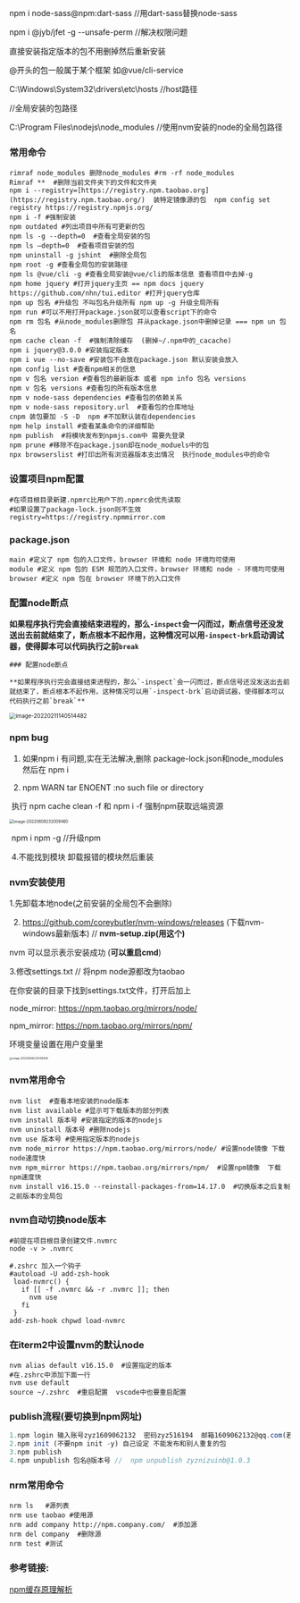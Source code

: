 

npm i node-sass@npm:dart-sass  //用dart-sass替换node-sass

npm i @jyb/jfet -g --unsafe-perm //解决权限问题

直接安装指定版本的包不用删掉然后重新安装

@开头的包一般属于某个框架 如@vue/cli-service

C:\Windows\System32\drivers\etc\hosts  //host路径

  //全局安装的包路径

C:\Program Files\nodejs\node_modules  //使用nvm安装的node的全局包路径





### 常用命令

```shell
rimraf node_modules 删除node_modules #rm -rf node_modules
Rimraf **  #删除当前文件夹下的文件和文件夹
npm i --registry=[https://registry.npm.taobao.org](https://registry.npm.taobao.org/)  装特定镜像源的包  npm config set registry https://registry.npmjs.org/
npm i -f #强制安装
npm outdated #列出项目中所有可更新的包
npm ls -g --depth=0  #查看全局安装的包
npm ls —depth=0  #查看项目安装的包
npm uninstall -g jshint  #删除全局包
npm root -g #查看全局包的安装路径
npm ls @vue/cli -g #查看全局安装@vue/cli的版本信息 查看项目中去掉-g
npm home jquery #打开jquery主页 == npm docs jquery
https://github.com/nhn/tui.editor #打开jquery仓库
npm up 包名 #升级包 不叫包名升级所有 npm up -g 升级全局所有
npm run #可以不用打开package.json就可以查看script下的命令
npm rm 包名 #从node_modules删除包 并从package.json中删掉记录 === npm un 包名
npm cache clean -f  #强制清除缓存  (删掉~/.npm中的_cacache)
npm i jquery@3.0.0 #安装指定版本
npm i vue --no-save #安装包不会放在package.json 默认安装会放入
npm config list #查看npm相关的信息
npm v 包名 version #查看包的最新版本 或者 npm info 包名 versions
npm v 包名 versions #查看包的所有版本信息
npm v node-sass dependencies #查看包的依赖关系
npm v node-sass repository.url  #查看包的仓库地址
cnpm 装包要加 -S -D  npm #不加默认装在dependencies
npm help install #查看某条命令的详细帮助
npm publish  #将模块发布到npmjs.com中 需要先登录
npm prune #移除不在package.json却在node_moduels中的包
npx browserslist #打印出所有浏览器版本支出情况  执行node_modules中的命令
```

### 设置项目npm配置

```shell
#在项目根目录新建.npmrc比用户下的.npmrc会优先读取
#如果设置了package-lock.json则不生效
registry=https://registry.npmmirror.com
```

### package.json

```shell
main #定义了 npm 包的入口文件，browser 环境和 node 环境均可使用
module #定义 npm 包的 ESM 规范的入口文件，browser 环境和 node - 环境均可使用
browser #定义 npm 包在 browser 环境下的入口文件
```



### 配置node断点

**如果程序执行完会直接结束进程的，那么`-inspect`会一闪而过，断点信号还没发送出去前就结束了，断点根本不起作用，这种情况可以用`-inspect-brk`启动调试器，使得脚本可以代码执行之前`break`**



```shell
### 配置node断点

**如果程序执行完会直接结束进程的，那么`-inspect`会一闪而过，断点信号还没发送出去前就结束了，断点根本不起作用，这种情况可以用`-inspect-brk`启动调试器，使得脚本可以代码执行之前`break`**
```

<img src="http://image.zhuyuanzheng1.top/image-20220211140514482.png" alt="image-20220211140514482" style="zoom:70%;" />



### npm bug

1. 如果npm i 有问题,实在无法解决,删除 package-lock.json和node_modules  然后在 npm i

1. npm WARN tar ENOENT :no such file or directory

​       执行  npm cache clean -f  和  npm i -f    强制npm获取远端资源

<img src="http://image.zhuyuanzheng1.top/image-20220608232009460.png" alt="image-20220608232009460" style="zoom:50%;" />

​      npm i npm -g   //升级npm 

​    4.不能找到模块 卸载报错的模块然后重装





### nvm安装使用

1.先卸载本地node(之前安装的全局包不会删除)

2. https://github.com/coreybutler/nvm-windows/releases (下载nvm-windows最新版本) // **nvm-setup.zip(用这个)**

nvm 可以显示表示安装成功  (**可以重启cmd**)

3.修改settings.txt  // 将npm node源都改为taobao

在你安装的目录下找到settings.txt文件，打开后加上

node_mirror: https://npm.taobao.org/mirrors/node/

npm_mirror: https://npm.taobao.org/mirrors/npm/





环境变量设置在用户变量里

<img src="http://image.zhuyuanzheng1.top/image-20220608232036938.png" alt="image-20220608232036938" style="zoom:33%;" />





### nvm常用命令

```shell
nvm list  #查看本地安装的node版本
nvm list available #显示可下载版本的部分列表
nvm install 版本号 #安装指定的版本的nodejs
nvm uninstall 版本号 #删除nodejs
nvm use 版本号 #使用指定版本的nodejs
nvm node_mirror https://npm.taobao.org/mirrors/node/ #设置node镜像 下载node速度快
nvm npm_mirror https://npm.taobao.org/mirrors/npm/  #设置npm镜像  下载npm速度快
nvm install v16.15.0 --reinstall-packages-from=14.17.0  #切换版本之后复制之前版本的全局包
```

### nvm自动切换node版本

```shell
#前提在项目根目录创建文件.nvmrc
node -v > .nvmrc

#.zshrc 加入一个钩子
#autoload -U add-zsh-hook
 load-nvmrc() {
   if [[ -f .nvmrc && -r .nvmrc ]]; then
     nvm use
   fi
 }
add-zsh-hook chpwd load-nvmrc
```

### 在iterm2中设置nvm的默认node

``` shell
nvm alias default v16.15.0  #设置指定的版本
#在.zshrc中添加下面一行
nvm use default
source ~/.zshrc  #重启配置  vscode中也要重启配置
```



### publish流程(要切换到npm网址)

```javascript
1.npm login 输入账号zyz1609062132  密码zyz516194  邮箱1609062132@qq.com(若为第一次需 npm adduser )
2.npm init (不要npm init -y) 自己设定 不能发布和别人重复的包
3.npm publish
4.npm unpublish 包名@版本号 //  npm unpublish zyznizuinb@1.0.3
```



### nrm常用命令

```shell
nrm ls   #源列表
nrm use taobao #使用源  
nrm add company http://npm.company.com/  #添加源
nrm del company  #删除源
nrm test #测试
```



### 参考链接:

[npm缓存原理解析](https://juejin.cn/post/6984062167339237389)

